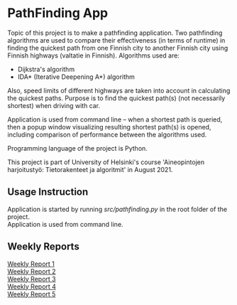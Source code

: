 # PathFinding App

Topic of this project is to make a pathfinding application.
Two pathfinding algorithms are used to compare their effectiveness (in terms of runtime) in finding the quickest path from one Finnish city to another Finnish city using Finnish highways (valtatie in Finnish).
Algorithms used are:
- Dijkstra's algorithm
- IDA* (Iterative Deepening A*) algorithm
  
Also, speed limits of different highways are taken into account in calculating the quickest paths.
Purpose is to find the quickest path(s) (not necessarily shortest) when driving with car.
  
Application is used from command line – when a shortest path is queried, then a popup window visualizing resulting shortest path(s) is opened, including comparison of performance between the algorithms used.
  
Programming language of the project is Python.
  
This project is part of University of Helsinki's course 'Aineopintojen harjoitustyö: Tietorakenteet ja algoritmit' in August 2021.

## Usage Instruction
Application is started by running *src/pathfinding.py* in the root folder of the project.  
Application is used from command line.  

## Weekly Reports
[Weekly Report 1](https://github.com/henkkah/pathfinding/blob/master/documentation/weekly_reports/weekly_report_1.md)  
[Weekly Report 2](https://github.com/henkkah/pathfinding/blob/master/documentation/weekly_reports/weekly_report_2.md)  
[Weekly Report 3](https://github.com/henkkah/pathfinding/blob/master/documentation/weekly_reports/weekly_report_3.md)  
[Weekly Report 4](https://github.com/henkkah/pathfinding/blob/master/documentation/weekly_reports/weekly_report_4.md)  
[Weekly Report 5](https://github.com/henkkah/pathfinding/blob/master/documentation/weekly_reports/weekly_report_5.md)  
